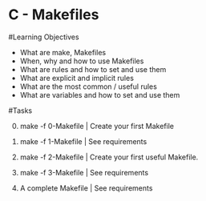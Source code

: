# C - Makefiles

#Learning Objectives

- What are make, Makefiles
- When, why and how to use Makefiles
- What are rules and how to set and use them
- What are explicit and implicit rules
- What are the most common / useful rules
- What are variables and how to set and use them

#Tasks

 0. make -f 0-Makefile  | Create your first Makefile

 1. make -f 1-Makefile  | See requirements

 2. make -f 2-Makefile  | Create your first useful Makefile.

 3. make -f 3-Makefile  | See requirements

 4. A complete Makefile | See requirements







